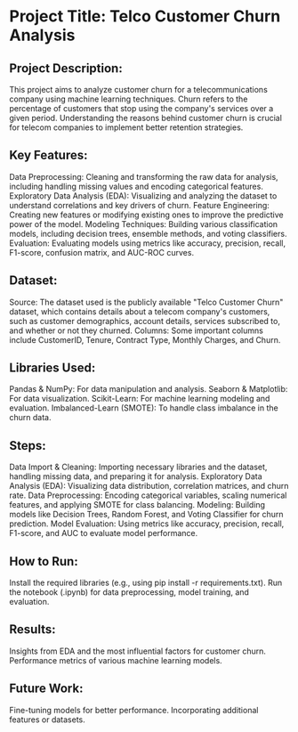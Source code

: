 # Project Title: Telco Customer Churn Analysis

## Project Description:
This project aims to analyze customer churn for a telecommunications company using machine learning techniques. Churn refers to the percentage of customers that stop using the company's services over a given period. Understanding the reasons behind customer churn is crucial for telecom companies to implement better retention strategies.

## Key Features:
Data Preprocessing: Cleaning and transforming the raw data for analysis, including handling missing values and encoding categorical features.
Exploratory Data Analysis (EDA): Visualizing and analyzing the dataset to understand correlations and key drivers of churn.
Feature Engineering: Creating new features or modifying existing ones to improve the predictive power of the model.
Modeling Techniques: Building various classification models, including decision trees, ensemble methods, and voting classifiers.
Evaluation: Evaluating models using metrics like accuracy, precision, recall, F1-score, confusion matrix, and AUC-ROC curves.

## Dataset:
Source: The dataset used is the publicly available "Telco Customer Churn" dataset, which contains details about a telecom company's customers, such as customer demographics, account details, services subscribed to, and whether or not they churned.
Columns: Some important columns include CustomerID, Tenure, Contract Type, Monthly Charges, and Churn.

## Libraries Used:
Pandas & NumPy: For data manipulation and analysis.
Seaborn & Matplotlib: For data visualization.
Scikit-Learn: For machine learning modeling and evaluation.
Imbalanced-Learn (SMOTE): To handle class imbalance in the churn data.

## Steps:
Data Import & Cleaning: Importing necessary libraries and the dataset, handling missing data, and preparing it for analysis.
Exploratory Data Analysis (EDA): Visualizing data distribution, correlation matrices, and churn rate.
Data Preprocessing: Encoding categorical variables, scaling numerical features, and applying SMOTE for class balancing.
Modeling: Building models like Decision Trees, Random Forest, and Voting Classifier for churn prediction.
Model Evaluation: Using metrics like accuracy, precision, recall, F1-score, and AUC to evaluate model performance.

## How to Run:
Install the required libraries (e.g., using pip install -r requirements.txt).
Run the notebook (.ipynb) for data preprocessing, model training, and evaluation.

## Results:
Insights from EDA and the most influential factors for customer churn.
Performance metrics of various machine learning models.

## Future Work:
Fine-tuning models for better performance.
Incorporating additional features or datasets.
